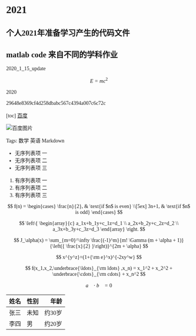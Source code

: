 <font face="方正苏新诗柳楷简体" >

# 2021

## 个人2021年准备学习产生的代码文件

## matlab code 来自不同的学科作业

2020_1_15_update

$$E=mc^2$$

2020

29648e8369cf4d258dbabc567c4394a007c6c72c 

[toc]
[百度](www.baidu.com)

![百度图片](https://pics2.baidu.com/feed/77094b36acaf2edd379fcde3c0dfe4ee380193a1.jpeg?token=5e8dda16379b5a46ce45ce53520deeb8&s=1CA069955A62468C8230B1770300D061)

Tags: 数学 英语 Markdown

- 无序列表项 一
- 无序列表项 二
- 无序列表项 三

1. 有序列表项 一
2. 有序列表项 二
3. 有序列表项 三

$$
f(n) =
\begin{cases}
\frac{n}{2},  & \text{if $n$ is even} \\[5ex]
3n+1, & \text{if $n$ is odd}
\end{cases}
$$


$$
\left\{ 
\begin{array}{c}
a_1x+b_1y+c_1z=d_1 \\ 
a_2x+b_2y+c_2z=d_2 \\ 
a_3x+b_3y+c_3z=d_3
\end{array}
\right.
$$


$$ J_\alpha(x) = \sum_{m=0}^\infty \frac{(-1)^m}{m! \Gamma (m + \alpha + 1)} {\left({ \frac{x}{2} }\right)}^{2m + \alpha} $$

$$ x^{y^z}=(1+{\rm e}^x)^{-2xy^w} $$

$$ f(x_1,x_2,\underbrace{\ldots}_{\rm ldots} ,x_n) = x_1^2 + x_2^2 + \underbrace{\cdots}_{\rm cdots} + x_n^2 $$

$$ \vec{a} \cdot \vec{b}=0 $$

姓名|性别|年龄
:-:|:-|-:
张三|未知|约30岁
李四|男|约20岁

</font>